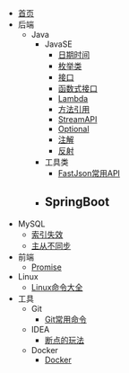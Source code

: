 - [首页](/)
- 后端
  - Java
    - JavaSE
      - [日期时间](./docs/后端/Java/JavaSE/日期时间)
      - [枚举类](./docs/后端/Java/JavaSE/枚举类)
      - [接口](./docs/后端/Java/JavaSE/接口)
      - [函数式接口](./docs/后端/Java/JavaSE/函数式接口)
      - [Lambda](./docs/后端/Java/JavaSE/Lambda)
      - [方法引用](./docs/后端/Java/JavaSE/方法引用)
      - [StreamAPI](./docs/后端/Java/JavaSE/StreamAPI)
      - [Optional](./docs/后端/Java/JavaSE/Optional)
      - [注解](./docs/后端/Java/JavaSE/注解)
      - [反射](./docs/后端/Java/JavaSE/反射)
    - 工具类
      - [FastJson常用API](./docs/后端/Java/工具类/FastJSON常用API)
    - SpringBoot
      - 
- MySQL
  - [索引失效](./docs/MySQL/索引失效.md)
  - [主从不同步](./docs/MySQL/主从不同步.md)
- 前端
  - [Promise](./docs/前端/Promise)
- Linux
  - [Linux命令大全](./docs/Linux/Linux命令大全)
- 工具
  - Git
    - [Git常用命令](./docs/工具/Git/Git常用命令)
  - IDEA
    - [断点的玩法](./docs/工具/IDEA/断点的玩法)
  - Docker
    - [Docker](./docs/工具/Docker/Docker)